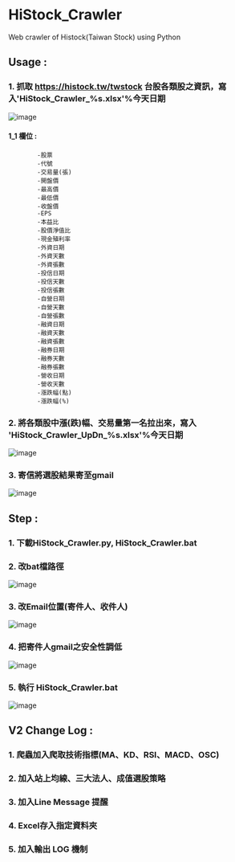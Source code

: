# HiStock_Crawler
Web crawler of Histock(Taiwan Stock) using Python

## Usage : 
### 1. 抓取 https://histock.tw/twstock 台股各類股之資訊，寫入'HiStock_Crawler_%s.xlsx'%今天日期 
![image](https://user-images.githubusercontent.com/49243751/110233731-03f6e700-7f61-11eb-85a3-9be862d14046.png)
#### 1_1 欄位 :
            -股票  
            -代號  
            -交易量(張)  
            -開盤價  
            -最高價  
            -最低價  
            -收盤價  
            -EPS  
            -本益比  
            -股價淨值比  
            -現金殖利率 
            -外資日期  
            -外資天數  
            -外資張數  
            -投信日期  
            -投信天數 
            -投信張數  
            -自營日期  
            -自營天數  
            -自營張數 
            -融資日期 
            -融資天數  
            -融資張數  
            -融券日期  
            -融券天數  
            -融券張數 
            -營收日期
            -營收天數
            -漲跌幅(點)
            -漲跌幅(%)
            
### 2. 將各類股中漲(跌)幅、交易量第一名拉出來，寫入 'HiStock_Crawler_UpDn_%s.xlsx'%今天日期 
![image](https://user-images.githubusercontent.com/49243751/110233871-f42bd280-7f61-11eb-897b-b6286be110fb.png)

### 3. 寄信將選股結果寄至gmail
![image](https://user-images.githubusercontent.com/49243751/110233981-d317b180-7f62-11eb-8941-c4b9a6278931.png)

## Step :
### 1. 下載HiStock_Crawler.py, HiStock_Crawler.bat

### 2. 改bat檔路徑

![image](https://user-images.githubusercontent.com/49243751/110234145-d52e4000-7f63-11eb-91c6-cd702397c8f1.png)

### 3. 改Email位置(寄件人、收件人)
![image](https://user-images.githubusercontent.com/49243751/110234261-656c8500-7f64-11eb-9ce9-a3f88eb2c4b7.png)

### 4. 把寄件人gmail之安全性調低
![image](https://user-images.githubusercontent.com/49243751/110234273-82a15380-7f64-11eb-909c-12563331dd62.png)

### 5. 執行 HiStock_Crawler.bat
![image](https://user-images.githubusercontent.com/49243751/110234322-d318b100-7f64-11eb-8e61-b1504fbf0d85.png)

## V2 Change Log : 
### 1. 爬蟲加入爬取技術指標(MA、KD、RSI、MACD、OSC) 
### 2. 加入站上均線、三大法人、成值選股策略
### 3. 加入Line Message 提醒 
### 4. Excel存入指定資料夾
### 5. 加入輸出 LOG 機制
